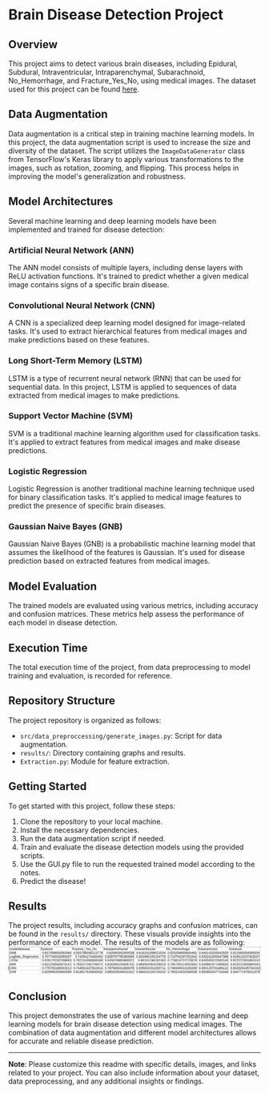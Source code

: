 # Brain Disease Detection Project

## Overview

This project aims to detect various brain diseases, including Epidural, Subdural, Intraventricular, Intraparenchymal, Subarachnoid, No_Hemorrhage, and Fracture_Yes_No, using medical images. The dataset used for this project can be found [here](https://gle.com/datasets/vbookshelf/computed-tomography-ct-images).

## Data Augmentation

Data augmentation is a critical step in training machine learning models. In this project, the data augmentation script is used to increase the size and diversity of the dataset. The script utilizes the `ImageDataGenerator` class from TensorFlow's Keras library to apply various transformations to the images, such as rotation, zooming, and flipping. This process helps in improving the model's generalization and robustness.

## Model Architectures

Several machine learning and deep learning models have been implemented and trained for disease detection:

### Artificial Neural Network (ANN)

The ANN model consists of multiple layers, including dense layers with ReLU activation functions. It's trained to predict whether a given medical image contains signs of a specific brain disease.

### Convolutional Neural Network (CNN)

A CNN is a specialized deep learning model designed for image-related tasks. It's used to extract hierarchical features from medical images and make predictions based on these features.

### Long Short-Term Memory (LSTM)

LSTM is a type of recurrent neural network (RNN) that can be used for sequential data. In this project, LSTM is applied to sequences of data extracted from medical images to make predictions.

### Support Vector Machine (SVM)

SVM is a traditional machine learning algorithm used for classification tasks. It's applied to extract features from medical images and make disease predictions.

### Logistic Regression

Logistic Regression is another traditional machine learning technique used for binary classification tasks. It's applied to medical image features to predict the presence of specific brain diseases.

### Gaussian Naive Bayes (GNB)

Gaussian Naive Bayes (GNB) is a probabilistic machine learning model that assumes the likelihood of the features is Gaussian. It's used for disease prediction based on extracted features from medical images.

## Model Evaluation

The trained models are evaluated using various metrics, including accuracy and confusion matrices. These metrics help assess the performance of each model in disease detection.

## Execution Time

The total execution time of the project, from data preprocessing to model training and evaluation, is recorded for reference.

## Repository Structure

The project repository is organized as follows:

- `src/data_preproccessing/generate_images.py`: Script for data augmentation.
- `results/`: Directory containing graphs and results.
- `Extraction.py`: Module for feature extraction.

## Getting Started

To get started with this project, follow these steps:

1. Clone the repository to your local machine.
2. Install the necessary dependencies.
3. Run the data augmentation script if needed.
4. Train and evaluate the disease detection models using the provided scripts.
5. Use the GUI.py file to run the requested trained model according to the notes.
6. Predict the disease!

## Results

The project results, including accuracy graphs and confusion matrices, can be found in the `results/` directory. These visuals provide insights into the performance of each model.
The results of the models are as following:
![Final Results](results/final_results.png)

## Conclusion

This project demonstrates the use of various machine learning and deep learning models for brain disease detection using medical images. The combination of data augmentation and different model architectures allows for accurate and reliable disease prediction.

---

**Note**: Please customize this readme with specific details, images, and links related to your project. You can also include information about your dataset, data preprocessing, and any additional insights or findings.
